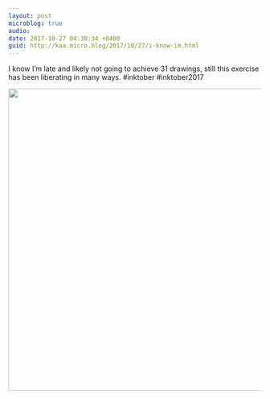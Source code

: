 ```yaml
---
layout: post
microblog: true
audio: 
date: 2017-10-27 04:30:34 +0400
guid: http://kaa.micro.blog/2017/10/27/i-know-im.html
---
```

I know I’m late and likely not going to achieve 31 drawings, still this exercise has been liberating in many ways. #inktober #inktober2017

<img src="http://www.kaa.bz/uploads/2018/d705d1fc11.jpg" width="600" height="600" />

